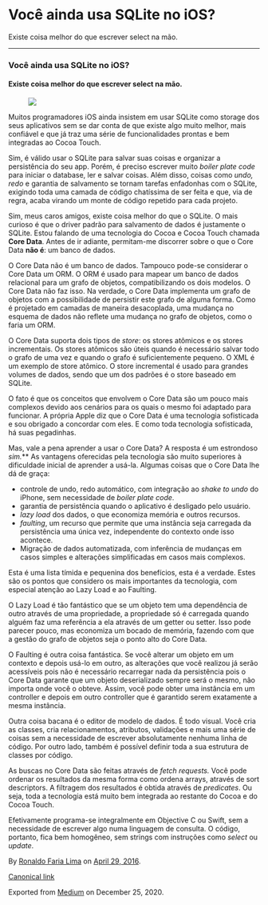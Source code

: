 Você ainda usa SQLite no iOS?
=============================

Existe coisa melhor do que escrever select na mão.

------------------------------------------------------------------------

### Você ainda usa SQLite no iOS?

#### Existe coisa melhor do que escrever select na mão.

<figure>
<img src="https://cdn-images-1.medium.com/max/600/1*Gm-OI6Z9WZOBj6vqnw5K0g.png" class="graf-image" />
</figure>Muitos programadores iOS ainda insistem em usar SQLite como
storage dos seus aplicativos sem se dar conta de que existe algo muito
melhor, mais confiável e que já traz uma série de funcionalidades
prontas e bem integradas ao Cocoa Touch.

Sim, é válido usar o SQLite para salvar suas coisas e organizar a
persistência do seu app. Porém, é preciso escrever muito *boiler plate*
*code* para iniciar o database, ler e salvar coisas. Além disso, coisas
como *undo, redo* e garantia de salvamento se tornam tarefas enfadonhas
com o SQLite, exigindo toda uma camada de código chatíssima de ser feita
e que, via de regra, acaba virando um monte de código repetido para cada
projeto.

Sim, meus caros amigos, existe coisa melhor do que o SQLite. O mais
curioso é que o driver padrão para salvamento de dados é justamente o
SQLite. Estou falando de uma tecnologia do Cocoa e Cocoa Touch chamada
**Core Data**. Antes de ir adiante, permitam-me discorrer sobre o que o
Core Data **não é**: um banco de dados.

O Core Data não é um banco de dados. Tampouco pode-se considerar o Core
Data um ORM. O ORM é usado para mapear um banco de dados relacional para
um grafo de objetos, compatibilizando os dois modelos. O Core Data não
faz isso. Na verdade, o Core Data implementa um grafo de objetos com a
possibilidade de persistir este grafo de alguma forma. Como é projetado
em camadas de maneira desacoplada, uma mudança no esquema de dados não
reflete uma mudança no grafo de objetos, como o faria um ORM.

O Core Data suporta dois tipos de *store*: os stores atômicos e os
stores incrementais. Os stores atômicos são úteis quando é necessário
salvar todo o grafo de uma vez e quando o grafo é suficientemente
pequeno. O XML é um exemplo de store atômico. O store incremental é
usado para grandes volumes de dados, sendo que um dos padrões é o store
baseado em SQLite.

O fato é que os conceitos que envolvem o Core Data são um pouco mais
complexos devido aos cenários para os quais o mesmo foi adaptado para
funcionar. A própria Apple diz que o Core Data é uma tecnologia
sofisticada e sou obrigado a concordar com eles. E como toda tecnologia
sofisticada, há suas pegadinhas.

Mas, vale a pena aprender a usar o Core Data? A resposta é um estrondoso
**sim*.*** As vantagens oferecidas pela tecnologia são muito superiores
à dificuldade inicial de aprender a usá-la. Algumas coisas que o Core
Data lhe dá de graça:

-   <span id="4f91">controle de undo, redo automático, com integração ao
    *shake to undo* do iPhone, sem necessidade de *boiler plate
    code*.</span>
-   <span id="eea1">garantia de persistência quando o aplicativo é
    desligado pelo usuário.</span>
-   <span id="415e">*lazy load* dos dados, o que economiza memória e
    outros recursos.</span>
-   <span id="36b0">*faulting*, um recurso que permite que uma instância
    seja carregada da persistência uma única vez, independente do
    contexto onde isso acontece.</span>
-   <span id="6a4a">Migração de dados automatizada, com inferência de
    mudanças em casos simples e alterações simplificadas em casos mais
    complexos.</span>

Esta é uma lista tímida e pequenina dos benefícios, esta é a verdade.
Estes são os pontos que considero os mais importantes da tecnologia, com
especial atenção ao Lazy Load e ao Faulting.

O Lazy Load é tão fantástico que se um objeto tem uma dependência de
outro através de uma propriedade, a propriedade só é carregada quando
alguém faz uma referência a ela através de um getter ou setter. Isso
pode parecer pouco, mas economiza um bocado de memória, fazendo com que
a gestão do grafo de objetos seja o ponto alto do Core Data.

O Faulting é outra coisa fantástica. Se você alterar um objeto em um
contexto e depois usá-lo em outro, as alterações que você realizou já
serão acessíveis pois não é necessário recarregar nada da persistência
pois o Core Data garante que um objeto deserializado sempre será o
mesmo, não importa onde você o obteve. Assim, você pode obter uma
instância em um controller e depois em outro controller que é garantido
serem exatamente a mesma instância.

Outra coisa bacana é o editor de modelo de dados. É todo visual. Você
cria as classes, cria relacionamentos, atributos, validações e mais uma
série de coisas sem a necessidade de escrever absolutamente nenhuma
linha de código. Por outro lado, também é possível definir toda a sua
estrutura de classes por código.

As buscas no Core Data são feitas através de *fetch requests.* Você pode
ordenar os resultados da mesma forma como ordena arrays, através de sort
descriptors. A filtragem dos resultados é obtida através de
*predicates*. Ou seja, toda a tecnologia está muito bem integrada ao
restante do Cocoa e do Cocoa Touch.

Efetivamente programa-se integralmente em Objective C ou Swift, sem a
necessidade de escrever algo numa linguagem de consulta. O código,
portanto, fica bem homogêneo, sem strings com instruções como *select*
ou *update*.

By
<a href="https://medium.com/@ronaldolima" class="p-author h-card">Ronaldo Faria Lima</a>
on [April 29, 2016](https://medium.com/p/30d7218e569a).

<a href="https://medium.com/@ronaldolima/voc%C3%AA-ainda-usa-sqlite-no-ios-30d7218e569a" class="p-canonical">Canonical link</a>

Exported from [Medium](https://medium.com) on December 25, 2020.
